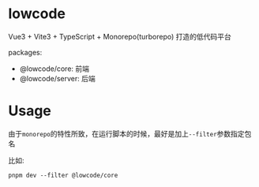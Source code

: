 # lowcode

Vue3 + Vite3 + TypeScript + Monorepo(turborepo) 打造的低代码平台

packages:

- @lowcode/core: 前端
- @lowcode/server: 后端

# Usage

由于`monorepo`的特性所致，在运行脚本的时候，最好是加上`--filter`参数指定包名

比如:

```shell
pnpm dev --filter @lowcode/core
```
